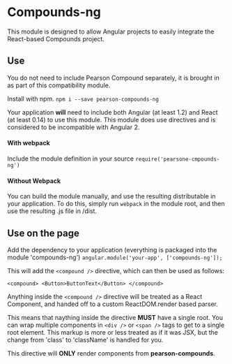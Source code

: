 # Compounds-ng

This module is designed to allow Angular projects to easily integrate the React-based Compounds project.

## Use

You do not need to include Pearson Compound separately, it is brought in as part of this compatibility module.

Install with npm.
`npm i --save pearson-compounds-ng`

Your application **will** need to include both Angular (at least 1.2) and React (at least 0.14) to use this module.  This module does use directives and is considered to be incompatible with Angular 2.

#### With webpack

Include the module definition in your source
`require('pearsone-cmpounds-ng')`

#### Without Webpack

You can build the module manually, and use the resulting distributable in your application.  To do this, simply run `webpack` in the module root, and then use the resulting .js file in /dist.

## Use on the page


Add the dependency to your application (everything is packaged into the module 'compounds-ng')
`angular.module('your-app', ['compounds-ng']);`

This will add the `<compound />` directive, which can then be used as follows:

`<compound>
  <Button>ButtonText</Button>
</compound>`

Anything inside the `<compound />` directive will be treated as a React Component, and handed off to a custom ReactDOM.render based parser.

This means that naything inside the directive **MUST** have a single root.  You can wrap multiple components in `<div />` or `<span />` tags to get to a single root element.  This markup is more or less treated as if it was JSX, but the change from 'class' to 'className' is handled for you.

This directive will **ONLY** render components from **pearson-compounds**.
